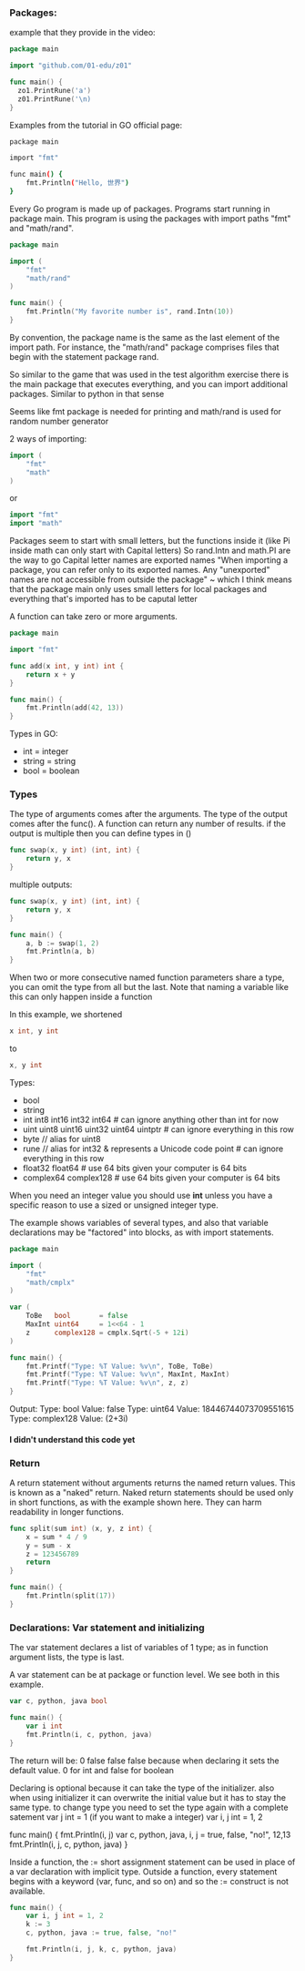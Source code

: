 ### Packages:
example that they provide in the video:
```go
package main

import "github.com/01-edu/z01"

func main() {
  zo1.PrintRune('a')
  z01.PrintRune('\n)
}
```

Examples from the tutorial in GO official page:
```bash
package main

import "fmt"

func main() {
	fmt.Println("Hello, 世界")
}
```

Every Go program is made up of packages.
Programs start running in package main.
This program is using the packages with import paths "fmt" and "math/rand".
```go
package main

import (
	"fmt"
	"math/rand"
)

func main() {
	fmt.Println("My favorite number is", rand.Intn(10))
}
```

By convention, the package name is the same as the last element of the import path. For instance, the "math/rand" package comprises files that begin with the statement package rand.

So similar to the game that was used in the test algorithm exercise there is the main package that executes everything, and you can import additional packages. Similar to python in that sense

Seems like fmt package is needed for printing and math/rand is used for random number generator

2 ways of importing:
```go
import (
	"fmt"
	"math"
)
```

or
```go
import "fmt"
import "math"
```

Packages seem to start with small letters, but the functions inside it (like Pi inside math can only start with Capital letters)
So rand.Intn and math.PI are the way to go
Capital letter names are exported names
"When importing a package, you can refer only to its exported names. Any "unexported" names are not accessible from outside the package" ~ which I think means that the package main only uses small letters for local packages and everything that's imported has to be caputal letter

A function can take zero or more arguments.
```go
package main

import "fmt"

func add(x int, y int) int {
	return x + y
}

func main() {
	fmt.Println(add(42, 13))
}
```

Types in GO:
- int = integer
- string = string
- bool = boolean

### Types
The type of arguments comes after the arguments. The type of the output comes after the func(). A function can return any number of results. if the output is multiple then you can define types in ()
```go
func swap(x, y int) (int, int) {
	return y, x
}
```

multiple outputs:
```go
func swap(x, y int) (int, int) {
	return y, x
}

func main() {
	a, b := swap(1, 2)
	fmt.Println(a, b)
}
```

When two or more consecutive named function parameters share a type, you can omit the type from all but the last. Note that naming a variable like this can only happen inside a function

In this example, we shortened

```go
x int, y int
```

to
```go
x, y int
```

Types:
- bool
- string
- int  int8  int16  int32  int64 # can ignore anything other than int for now
- uint uint8 uint16 uint32 uint64 uintptr  # can ignore everything in this row
- byte // alias for uint8
- rune // alias for int32 & represents a Unicode code point # can ignore everything in this row
- float32 float64 # use 64 bits given your computer is 64 bits
- complex64 complex128 # use 64 bits given your computer is 64 bits

When you need an integer value you should use **int** unless you have a specific reason to use a sized or unsigned integer type.

The example shows variables of several types, and also that variable declarations may be "factored" into blocks, as with import statements.
```go
package main

import (
	"fmt"
	"math/cmplx"
)

var (
	ToBe   bool       = false
	MaxInt uint64     = 1<<64 - 1
	z      complex128 = cmplx.Sqrt(-5 + 12i)
)

func main() {
	fmt.Printf("Type: %T Value: %v\n", ToBe, ToBe)
	fmt.Printf("Type: %T Value: %v\n", MaxInt, MaxInt)
	fmt.Printf("Type: %T Value: %v\n", z, z)
}
```
Output:
Type: bool Value: false
Type: uint64 Value: 18446744073709551615
Type: complex128 Value: (2+3i)
#### I didn't understand this code yet

### Return

A return statement without arguments returns the named return values. This is known as a "naked" return.
Naked return statements should be used only in short functions, as with the example shown here. They can harm readability in longer functions.
```go
func split(sum int) (x, y, z int) {
	x = sum * 4 / 9
	y = sum - x
	z = 123456789
	return
}

func main() {
	fmt.Println(split(17))
}
```

### Declarations: Var statement and initializing

The var statement declares a list of variables of 1 type; as in function argument lists, the type is last.

A var statement can be at package or function level. We see both in this example.
```go
var c, python, java bool

func main() {
	var i int
	fmt.Println(i, c, python, java)
}
```
The return will be: 0 false false false because when declaring it sets the default value. 0 for int and false for boolean

Declaring is optional because it can take the type of the initializer. also when using initializer it can overwrite the initial value but it has to stay the same type. to change type you need to set the type again with a complete satement var j int = 1 (if you want to make a integer)
var i, j int = 1, 2

func main() {
	fmt.Println(i, j)
	var c, python, java, i, j = true, false, "no!", 12,13
	fmt.Println(i, j, c, python, java)
}

Inside a function, the := short assignment statement can be used in place of a var declaration with implicit type.
Outside a function, every statement begins with a keyword (var, func, and so on) and so the := construct is not available.
```go
func main() {
	var i, j int = 1, 2
	k := 3
	c, python, java := true, false, "no!"

	fmt.Println(i, j, k, c, python, java)
}
```
